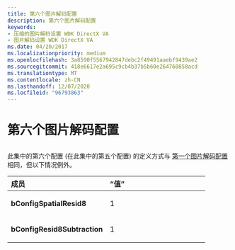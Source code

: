 ```yaml
---
title: 第六个图片解码配置
description: 第六个图片解码配置
keywords:
- 压缩的图片解码设置 WDK DirectX VA
- 图片解码设置 WDK DirectX VA
ms.date: 04/20/2017
ms.localizationpriority: medium
ms.openlocfilehash: 3a8590f5567942847debc2f49491aaebf9439ae2
ms.sourcegitcommit: 418e6617e2a695c9cb4b37b5b60e264760858acd
ms.translationtype: MT
ms.contentlocale: zh-CN
ms.lasthandoff: 12/07/2020
ms.locfileid: "96793863"
---
```

# <a name="sixth-picture-decoding-configuration"></a>第六个图片解码配置


## <span id="ddk_sixth_picture_decoding_configuration_gg"></span><span id="DDK_SIXTH_PICTURE_DECODING_CONFIGURATION_GG"></span>


此集中的第六个配置 (在此集中的第五个配置) 的定义方式与 [第一个图片解码配置](first-picture-decoding-configuration.md) 相同，但以下情况例外。

<table>
<colgroup>
<col width="50%" />
<col width="50%" />
</colgroup>
<thead>
<tr class="header">
<th align="left">成员</th>
<th align="left">“值”</th>
</tr>
</thead>
<tbody>
<tr class="odd">
<td align="left"><p><strong>bConfigSpatialResid8</strong></p></td>
<td align="left"><p>1</p></td>
</tr>
<tr class="even">
<td align="left"><p><strong>bConfigResid8Subtraction</strong></p></td>
<td align="left"><p>1</p></td>
</tr>
</tbody>
</table>

 

 

 





